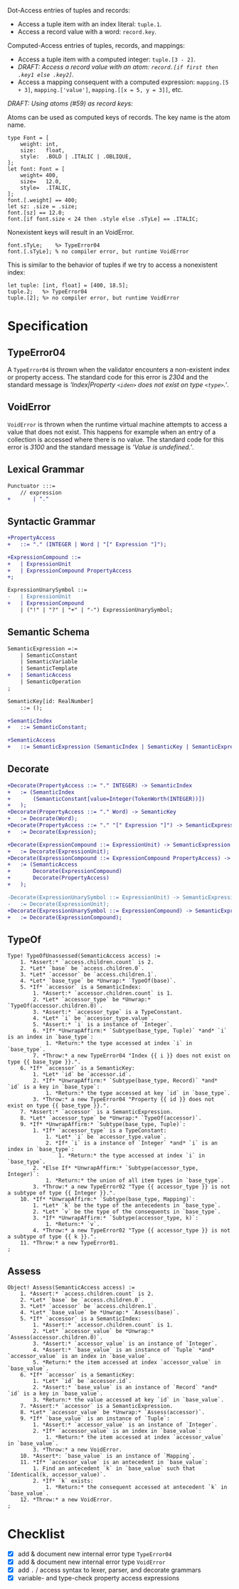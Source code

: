 Dot-Access entries of tuples and records:

- Access a tuple item with an index literal: `tuple.1`.
- Access a record value with a word: `record.key`.

Computed-Access entries of tuples, records, and mappings:

- Access a tuple item with a computed integer: `tuple.[3 - 2]`.
- *DRAFT: Access a record value with an atom: `record.[if first then .key1 else .key2]`.*
- Access a mapping consequent with a computed expression: `mapping.[5 + 3]`, `mapping.['value']`, `mapping.[[x = 5, y = 3]]`, etc.

*DRAFT: Using atoms (#59) as record keys:*

Atoms can be used as computed keys of records. The key name is the atom name.
```cp
type Font = [
	weight: int,
	size:   float,
	style:  .BOLD | .ITALIC | .OBLIQUE,
];
let font: Font = [
	weight= 400,
	size=   12.0,
	style=  .ITALIC,
];
font.[.weight] == 400;
let sz: .size = .size;
font.[sz] == 12.0;
font.[if font.size < 24 then .style else .sTyLe] == .ITALIC;
```

Nonexistent keys will result in an VoidError.
```cp
font.sTyLe;    %> TypeError04
font.[.sTyLe]; % no compiler error, but runtime VoidError
```
This is similar to the behavior of tuples if we try to access a nonexistent index:
```cp
let tuple: [int, float] = [400, 18.5];
tuple.2;   %> TypeError04
tuple.[2]; %> no compiler error, but runtime VoidError
```

# Specification
## TypeError04
A `TypeError04` is thrown when the validator encounters a non-existent index or property access. The standard code for this error is *2304* and the standard message is *'Index|Property `<iden>` does not exist on type `<type>`.'*.

## VoidError
`VoidError` is thrown when the runtime virtual machine attempts to access a value that does not exist. This happens for example when an entry of a collection is accessed where there is no value. The standard code for this error is *3100* and the standard message is *'Value is undefined.'*.

## Lexical Grammar
```diff
Punctuator :::=
	// expression
+		| "."
```

## Syntactic Grammar
```diff
+PropertyAccess
+	::= "." (INTEGER | Word | "[" Expression "]");

+ExpressionCompound ::=
+	| ExpressionUnit
+	| ExpressionCompound PropertyAccess
+;

ExpressionUnarySymbol ::=
-	| ExpressionUnit
+	| ExpressionCompound
	| ("!" | "?" | "+" | "-") ExpressionUnarySymbol;
```

## Semantic Schema
```diff
SemanticExpression =:=
	| SemanticConstant
	| SemanticVariable
	| SemanticTemplate
+	| SemanticAccess
	| SemanticOperation
;

SemanticKey[id: RealNumber]
	::= ();

+SemanticIndex
+	::= SemanticConstant;

+SemanticAccess
+	::= SemanticExpression (SemanticIndex | SemanticKey | SemanticExpression);
```

## Decorate
```diff
+Decorate(PropertyAccess ::= "." INTEGER) -> SemanticIndex
+	:= (SemanticIndex
+		(SemanticConstant[value=Integer(TokenWorth(INTEGER))])
+	);
+Decorate(PropertyAccess ::= "." Word) -> SemanticKey
+	:= Decorate(Word);
+Decorate(PropertyAccess ::= "." "[" Expression "]") -> SemanticExpression
+	:= Decorate(Expression);

+Decorate(ExpressionCompound ::= ExpressionUnit) -> SemanticExpression
+	:= Decorate(ExpressionUnit);
+Decorate(ExpressionCompound ::= ExpressionCompound PropertyAccess) -> SemanticAccess
+	:= (SemanticAccess
+		Decorate(ExpressionCompound)
+		Decorate(PropertyAccess)
+	);

-Decorate(ExpressionUnarySymbol ::= ExpressionUnit) -> SemanticExpression
-	:= Decorate(ExpressionUnit);
+Decorate(ExpressionUnarySymbol ::= ExpressionCompound) -> SemanticExpression
+	:= Decorate(ExpressionCompound);
```

## TypeOf
```
Type! TypeOfUnassessed(SemanticAccess access) :=
	1. *Assert:* `access.children.count` is 2.
	2. *Let* `base` be `access.children.0`.
	3. *Let* `accessor` be `access.children.1`.
	4. *Let* `base_type` be *Unwrap:* `TypeOf(base)`.
	5. *If* `accessor` is a SemanticIndex:
		1. *Assert:* `accessor.children.count` is 1.
		2. *Let* `accessor_type` be *Unwrap:* `TypeOf(accessor.children.0)`.
		3. *Assert:* `accessor_type` is a TypeConstant.
		4. *Let* `i` be `accessor_type.value`.
		5. *Assert:* `i` is a instance of `Integer`.
		6. *If* *UnwrapAffirm:* `Subtype(base_type, Tuple)` *and* `i` is an index in `base_type`:
			1. *Return:* the type accessed at index `i` in `base_type`.
		7. *Throw:* a new TypeError04 "Index {{ i }} does not exist on type {{ base_type }}.".
	6. *If* `accessor` is a SemanticKey:
		1. *Let* `id` be `accessor.id`.
		2. *If* *UnwrapAffirm:* `Subtype(base_type, Record)` *and* `id` is a key in `base_type`:
			1. *Return:* the type accessed at key `id` in `base_type`.
		3. *Throw:* a new TypeError04 "Property {{ id }} does not exist on type {{ base_type }}.".
	7. *Assert:* `accessor` is a SemanticExpression.
	8. *Let* `accessor_type` be *Unwrap:* `TypeOf(accessor)`.
	9. *If* *UnwrapAffirm:* `Subtype(base_type, Tuple)`:
		1. *If* `accessor_type` is a TypeConstant:
			1. *Let* `i` be `accessor_type.value`.
			2. *If* `i` is a instance of `Integer` *and* `i` is an index in `base_type`:
				1. *Return:* the type accessed at index `i` in `base_type`.
		2. *Else If* *UnwrapAffirm:* `Subtype(accessor_type, Integer)`:
			1. *Return:* the union of all item types in `base_type`.
		3. *Throw:* a new TypeError02 "Type {{ accessor_type }} is not a subtype of type {{ Integer }}.".
	10. *If* *UnwrapAffirm:* `Subtype(base_type, Mapping)`:
		1. *Let* `k` be the type of the antecedents in `base_type`.
		2. *Let* `v` be the type of the consequents in `base_type`.
		3. *If* *UnwrapAffirm:* `Subtype(accessor_type, k)`:
			1. *Return:* `v`.
		4. *Throw:* a new TypeError02 "Type {{ accessor_type }} is not a subtype of type {{ k }}.".
	11. *Throw:* a new TypeError01.
;
```

## Assess
```
Object! Assess(SemanticAccess access) :=
	1. *Assert:* `access.children.count` is 2.
	2. *Let* `base` be `access.children.0`.
	3. *Let* `accessor` be `access.children.1`.
	4. *Let* `base_value` be *Unwrap:* `Assess(base)`.
	5. *If* `accessor` is a SemanticIndex:
		1. *Assert:* `accessor.children.count` is 1.
		2. *Let* `accessor_value` be *Unwrap:* `Assess(accessor.children.0)`.
		3. *Assert:* `accessor_value` is an instance of `Integer`.
		4. *Assert:* `base_value` is an instance of `Tuple` *and* `accessor_value` is an index in `base_value`.
		5. *Return:* the item accessed at index `accessor_value` in `base_value`.
	6. *If* `accessor` is a SemanticKey:
		1. *Let* `id` be `accessor.id`.
		2. *Assert:* `base_value` is an instance of `Record` *and* `id` is a key in `base_value`.
		3. *Return:* the value accessed at key `id` in `base_value`.
	7. *Assert:* `accessor` is a SemanticExpression.
	8. *Let* `accessor_value` be *Unwrap:* `Assess(accessor)`.
	9. *If* `base_value` is an instance of `Tuple`:
		1. *Assert:* `accessor_value` is an instance of `Integer`.
		2. *If* `accessor_value` is an index in `base_value`:
			1. *Return:* the item accessed at index `accessor_value` in `base_value`.
		3. *Throw:* a new VoidError.
	10. *Assert*: `base_value` is an instance of `Mapping`.
	11. *If* `accessor_value` is an antecedent in `base_value`:
		1. Find an antecedent `k` in `base_value` such that `Identical(k, accessor_value)`.
		2. *If* `k` exists:
			1. *Return:* the consequent accessed at antecedent `k` in `base_value`.
	12. *Throw:* a new VoidError.
;
```

# Checklist
- [x] add & document new internal error type `TypeError04`
- [x] add & document new internal error type `VoidError`
- [x] add `.` / access syntax to lexer, parser, and decorate grammars
- [x] variable- and type-check property access expressions

